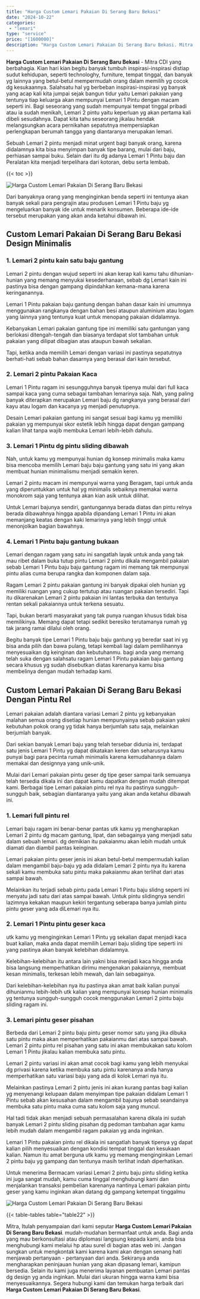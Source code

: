 ```yaml
---
title: "Harga Custom Lemari Pakaian Di Serang Baru Bekasi"
date: "2024-10-22"
categories:
 - "lemari"
type: "service"
price: "[1600000]"
description: "Harga Custom Lemari Pakaian Di Serang Baru Bekasi. Mitra, Itulah penyampaian dari kami seputar **Harga Custom Lemari Pakaian Di Serang Baru Bekasi**. mudah-m..."
---
```


**Harga Custom Lemari Pakaian Di Serang Baru Bekasi** - Mitra CDI yang berbahagia. Kian hari kian begitu banyak tumbuh inspirasi-inspirasi distiap sudut kehidupan, seperti technologhy, furniture, tempat tinggal, dan banyak yg lainnya yang betul-betul mempermudah orang dalam memilih yg cocok dg kesukaannya. Salahsatu hal yg berbeban inspirasi-inspirasi yg banyak yang acap kali kita jumpai sejak bangun tidur yaitu Lemari pakaian yang tentunya tiap keluarga akan mempunyai Lemari 1 Pintu dengan macam seperti ini. Bagi seseorang yang sudah mempunyai tempat tinggal pribadi atau ia sudah menikah, Lemari 2 pintu yaitu keperluan yg akan pertama kali dibeli sesudahnya. Dapat kita tahu seseorang jikalau hendak melangsungkan acara pernikahan sepatutnya mempersiapkan perlengkapan berumah tangga yang diantaranya merupakan lemari.

Sebuah Lemari 2 pintu menjadi minat urgent bagi banyak orang, karena didalamnya kita bisa menyimpan banyak tipe barang, mulai dari baju, perhiasan sampai buku. Selain dari itu dg adanya Lemari 1 Pintu baju dan Peralatan kita menjadi terpelihara dari kotoran, debu serta lembab.

{{< toc >}}

![Harga Custom Lemari Pakaian Di Serang Baru Bekasi](/images/mebel/lemari-umum-030.jpg)

Dari banyaknya orang yang menginginkan benda seperti ini tentunya akan banyak sekali para pengrajin atau produsen Lemari 1 Pintu baju yg mengeluarkan banyak ide untuk menarik konsumen. Beberapa ide-ide tersebut merupakan yang akan anda ketahui dibawah ini.

## Custom Lemari Pakaian Di Serang Baru Bekasi Design Minimalis

### 1\. Lemari 2 pintu kain satu baju gantung

Lemari 2 pintu dengan wujud seperti ini akan kerap kali kamu tahu dihunian-hunian yang memang menyukai kesederhanaan, sebab dg Lemari kain ini pastinya bisa dengan gampang dipindahkan kemana-mana karena keringanannya.

Lemari 1 Pintu pakaian baju gantung dengan bahan dasar kain ini umumnya menggunakan rangkanya dengan bahan besi ataupun aluminium atau logam yang lainnya yang tentunya kuat untuk menopang pakaian didalamnya.

Kebanyakan Lemari pakaian gantung tipe ini memiliki satu gantungan yang berlokasi ditengah-tengah dan biasanya terdapat slot tambahan untuk pakaian yang dilipat dibagian atas ataupun bawah sekalian.

Tapi, ketika anda memilih Lemari dengan variasi ini pastinya sepatutnya berhati-hati sebab bahan dasarnya yang berasal dari kain tersebut.

### 2\. Lemari 2 pintu Pakaian Kaca

Lemari 1 Pintu ragam ini sesungguhnya banyak tipenya mulai dari full kaca sampai kaca yang cuma sebagai tambahan lemarinya saja. Nah, yang paling banyak diterapkan merupakan Lemari baju dg rangkanya yang berasal dari kayu atau logam dan kacanya yg menjadi penutupnya.

Desain Lemari pakaian gantung ini sangat sesuai bagi kamu yg memiliki pakaian yg mempunyai skor estetik lebih hingga dapat dengan gampang kalian lihat tanpa wajib membuka Lemari lebih-lebih dahulu.

### 3\. Lemari 1 Pintu dg pintu sliding dibawah

Nah, untuk kamu yg mempunyai hunian dg konsep minimalis maka kamu bisa mencoba memilih Lemari baju baju gantung yang satu ini yang akan membuat hunian minimalismu menjadi semakin keren.

Lemari 2 pintu macam ini mempunyai warna yang Beragam, tapi untuk anda yang diperuntukkan untuk hal yg minimalis sebaiknya memakai warna monokrom saja yang tentunya akan kian asik untuk dilihat.

Untuk Lemari bajunya sendiri, gantungannya berada diatas dan pintu relnya berada dibawahnya hingga apabila dipandang Lemari 1 Pintu ini akan memanjang keatas dengan kaki lemarinya yang lebih tinggi untuk menonjolkan bagian bawahnya.

### 4\. Lemari 1 Pintu baju gantung bukaan

Lemari dengan ragam yang satu ini sangatlah layak untuk anda yang tak mau ribet dalam buka tutup pintu Lemari 2 pintu dikala mengambil pakaian sebab Lemari 1 Pintu baju baju gantung ragam ini memang tak mempunyai pintu alias cuma berupa rangka dan komponen dalam saja.

Ragam Lemari 2 pintu pakaian gantung ini banyak dipakai oleh hunian yg memiliki ruangan yang cukup tertutup atau ruangan pakaian tersediri. Tapi itu dikarenakan Lemari 2 pintu pakaian ini lantas terbuka dan tentunya rentan sekali pakaiannya untuk terkena sesuatu.

Tapi, bukan berarti masyarakat yang tak punya ruangan khusus tidak bisa memilikinya. Memang dapat tetapi sedikit beresiko terutamanya rumah yg tak jarang ramai dilalui oleh orang.

Begitu banyak tipe Lemari 1 Pintu baju baju gantung yg beredar saat ini yg bisa anda pilih dan bawa pulang, tetapi kembali lagi dalam pemilihannya menyesuaikan dg keinginan dan kebutuhanmu. bagi anda yang memang telah suka dengan salahsatu ragam Lemari 1 Pintu pakaian baju gantung secara khusus yg sudah disebutkan diatas karenanya kamu bisa membelinya dengan mudah terhadap kami.

## Custom Lemari Pakaian Di Serang Baru Bekasi Dengan Pintu Rel

Lemari pakaian adalah diantara variasi Lemari 2 pintu yg kebanyakan malahan semua orang disetiap hunian mempunyainya sebab pakaian yakni kebutuhan pokok orang yg tidak hanya berjumlah satu saja, melainkan berjumlah banyak.

Dari sekian banyak Lemari baju yang telah tersebar didunia ini, terdapat satu jenis Lemari 1 Pintu yg dapat dikatakan keren dan seharusnya kamu punyai bagi para pecinta rumah minimalis karena kemudahannya dalam memakai dan designnya yang unik-unik.

Mulai dari Lemari pakaian pintu geser dg tipe geser sampai tarik semuanya telah tersedia dikala ini dan dapat kamu dapatkan dengan mudah ditempat kami. Berbagai tipe Lemari pakaian pintu rel nya itu pastinya sungguh-sungguh baik, sebagian diantaranya yaitu yang akan anda ketahui dibawah ini.

### 1\. Lemari full pintu rel

Lemari baju ragam ini benar-benar pantas utk kamu yg mengharapkan Lemari 2 pintu dg macam gantung, lipat, dan sebagainya yang menjadi satu dalam sebuah lemari. dg demikian itu pakaianmu akan lebih mudah untuk diamati dan diambil pantas keinginan.

Lemari pakaian pintu geser jenis ini akan betul-betul mempermudah kalian dalam mengambil baju-baju yg ada didalam Lemari 2 pintu nya itu karena sekali kamu membuka satu pintu maka pakaianmu akan terlihat dari atas sampai bawah.

Melainkan itu terjadi sebab pintu pada Lemari 1 Pintu baju slidng seperti ini menyatu jadi satu dari atas sampai bawah. Untuk pintu slidingnya sendiri lazimnya kekakan maupun kekiri tergantung seberapa banya jumlah pintu pintu geser yang ada diLemari nya itu.

### 2\. Lemari 1 Pintu pintu geser kaca

utk kamu yg menginginkan Lemari 1 Pintu yg sekalian dapat menjadi kaca buat kalian, maka anda dapat memilih Lemari baju sliding tipe seperti ini yang pastinya akan banyak kelebihan didalamnya.

Kelebihan-kelebihan itu antara lain yakni bisa menjadi kaca hingga anda bisa langsung memperhatikan dirimu mengenakan pakaiannya, membuat kesan minimalis, terkesan lebih mewah, dan lain sebagainya.

Dari kelebihan-kelebihan nya itu pastinya akan amat baik kalian punyai dihunianmu lebih-lebih utk kalian yang mempunyai konsep hunian minimalis yg tentunya sungguh-sungguh cocok menggunakan Lemari 2 pintu baju sliding ragam ini.

### 3\. Lemari pintu geser pisahan

Berbeda dari Lemari 2 pintu baju pintu geser nomor satu yang jika dibuka satu pintu maka akan memperhatikan pakaianmu dari atas sampai bawah. Lemari 2 pintu pintu rel pisahan yang satu ini akan membukakan satu kolom Lemari 1 Pintu jikalau kalian membuka satu pintu.

Lemari 2 pintu variasi ini akan amat cocok bagi kamu yang lebih menyukai dg privasi karena ketika membuka satu pintu karenanya anda hanya memperhatikan satu variasi baju yang ada di kolok Lemari nya itu.

Melainkan pastinya Lemari 2 pintu jenis ini akan kurang pantas bagi kalian yg menyenangi kelupaan dalam menyimpan tipe pakaian didalam Lemari 1 Pintu sebab akan kesusahan dalam mengambil bajunya sebab seandainya membuka satu pintu maka cuma satu kolom saja yang muncul.

Hal tadi tidak akan menjadi sebuah permasalahan karena dikala ini sudah banyak Lemari 2 pintu sliding pisahan dg pedoman tambahan agar kamu lebih mudah dalam mengambil ragam pakaian yg anda inginkan.

Lemari 1 Pintu pakaian pintu rel dikala ini sangatlah banyak tipenya yg dapat kalian pilih menyesuaikan dengan kondisi tempat tinggal dan kesukaan kalian. Namun itu amat berguna utk kamu yg memang menginginkan Lemari 2 pintu baju yg gampang dan tentunya masih terlihat indah diperhatikan.

Untuk menerima Bermacam variasi Lemari 2 pintu baju pintu sliding ketika ini juga sangat mudah, kamu cuma tinggal menghubungi kami dan menjalankan transaksi pembelian karenanya nantinya Lemari pakaian pintu geser yang kamu inginkan akan datang dg gampang ketempat tinggalmu

![Harga Custom Lemari Pakaian Di Serang Baru Bekasi](/images/mebel/lemari-buku-016.jpg)

{{< table-tables table="table22" >}}

Mitra, Itulah penyampaian dari kami seputar **Harga Custom Lemari Pakaian Di Serang Baru Bekasi**. mudah-mudahan bermanfaat untuk anda. Bagi anda yang mau berkonsultasi atau diplomasi langsung kepada kami, anda bisa menghubungi kami melalui hp atau surel di bagian atas web ini. Jangan sungkan untuk mengkontak kami karena kami akan dengan senang hati menjawab pertanyaan - pertanyaan dari anda. Sekiranya anda mengharapkan peninjauan hunian yang akan dipasang lemari, kamipun bersedia. Selain itu kami juga menerima layanan pembuatan Lemari pantas dg design yg anda inginkan. Mulai dari ukuran hingga warna kami bisa menyesuaikannya. Segera hubungi kami dan temukan harga terbaik dari **Harga Custom Lemari Pakaian Di Serang Baru Bekasi**.
